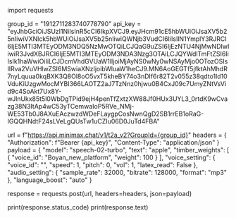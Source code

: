 import requests

group_id = "1912711283740778790"
api_key = "eyJhbGciOiJSUzI1NiIsInR5cCI6IkpXVCJ9.eyJHcm91cE5hbWUiOiJsaXV5b25nIiwiVXNlck5hbWUiOiJsaXV5b25nIiwiQWNjb3VudCI6IiIsIlN1YmplY3RJRCI6IjE5MTI3MTEyODM3NDQ5NzMwOTQiLCJQaG9uZSI6IjEzNTU4NjMwNDIwIiwiR3JvdXBJRCI6IjE5MTI3MTEyODM3NDA3Nzg3OTAiLCJQYWdlTmFtZSI6IiIsIk1haWwiOiIiLCJDcmVhdGVUaW1lIjoiMjAyNS0wNy0wNSAyMjo0OTozOSIsIlRva2VuVHlwZSI6MSwiaXNzIjoibWluaW1heCJ9.MN6AoGEGTf5jfktAhMhdR7nyLquua0kqBXK3Q8Ol8oO5vxT5kheBY74o3nDIf6r82T2v055z38qdto1ld10VduKiUzgwMocMYBI366LAOTZ2aJ7TzNnz0hjwu0B4CxJ09c7UmyZNtVsVid9c4SoAkt7Ux8Y-wJlnUkx85t5l0WbDgTPid9ejH4penTfZxtzXW88Jf0HUx3UYL3_0rtdK9wCvazg38N3ItAp4wC53yTCemwaIoP5RVe_NMj-WE53Tb0J8AXuEAczwzdWDeFLaygpCosNwnQgD2SB1rrEB1oRaG-IGQQHNdtF24sLVeLgQUsTw1uCZIu06D0JuTd4FBA"

url = f"https://api.minimax.chat/v1/t2a_v2?GroupId={group_id}"
headers = {
    "Authorization": f"Bearer {api_key}",
    "Content-Type": "application/json"
}
payload = {
  "model": "speech-02-turbo",
  "text": "apple",
  "timber_weights": [
    {
      "voice_id": "Boyan_new_platform",
      "weight": 100
    }
  ],
  "voice_setting": {
    "voice_id": "",
    "speed": 1,
    "pitch": 0,
    "vol": 1,
    "latex_read": False
  },
  "audio_setting": {
    "sample_rate": 32000,
    "bitrate": 128000,
    "format": "mp3"
  },
  "language_boost": "auto"
}

response = requests.post(url, headers=headers, json=payload)

print(response.status_code)
print(response.text)
